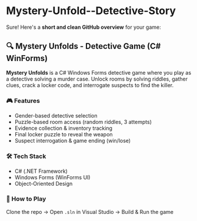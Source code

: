 # Mystery-Unfold--Detective-Story
Sure! Here's a **short and clean GitHub overview** for your game:

## 🔍 Mystery Unfolds - Detective Game (C# WinForms)

**Mystery Unfolds** is a C# Windows Forms detective game where you play as a detective solving a murder case. Unlock rooms by solving riddles, gather clues, crack a locker code, and interrogate suspects to find the killer.

### 🎮 Features

* Gender-based detective selection
* Puzzle-based room access (random riddles, 3 attempts)
* Evidence collection & inventory tracking
* Final locker puzzle to reveal the weapon
* Suspect interrogation & game ending (win/lose)

### 🛠️ Tech Stack

* C# (.NET Framework)
* Windows Forms (WinForms UI)
* Object-Oriented Design

### 🚀 How to Play

Clone the repo → Open `.sln` in Visual Studio → Build & Run the game



